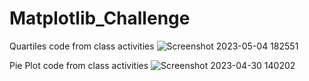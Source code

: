 # Matplotlib_Challenge


Quartiles code from class activities
![Screenshot 2023-05-04 182551](https://user-images.githubusercontent.com/128398483/236369643-818deca4-79c2-4fd8-bf9f-fe762016ea33.png)


Pie Plot code from class activities
![Screenshot 2023-04-30 140202](https://user-images.githubusercontent.com/128398483/236369777-30af3d57-c052-4f24-8298-33dc17c74df9.png)


